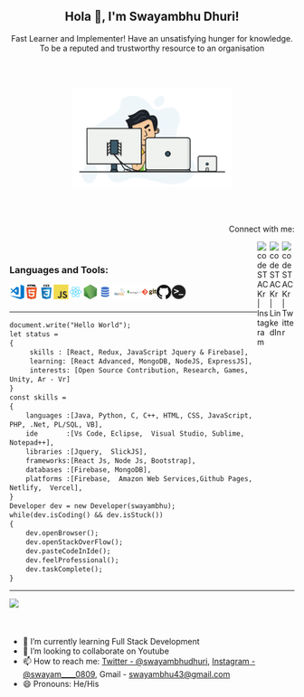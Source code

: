 
<h2 align="center">Hola 👋, I'm Swayambhu Dhuri!</h2>

<p align="center">Fast Learner and Implementer! Have an unsatisfying hunger for knowledge.
To be a reputed and trustworthy resource to an organisation</p>
<br/>
<p align="center">
<br><a target="_blank" rel="noopener noreferrer" href="https://github.com/vimaleurakaa/vimaleurakaa/blob/main/dev.gif"><img src="https://github.com/vimaleurakaa/vimaleurakaa/raw/main/dev.gif" width="280px" style="max-width:100%;"></a><br><br>
</p>
<br/>
<p align="right">Connect with me: 

[<img align="right" alt="codeSTACKr | Twitter" width="22px" src="https://cdn.jsdelivr.net/npm/simple-icons@v3/icons/twitter.svg" />](https://twitter.com/swayambhudhuri)
[<img align="right" alt="codeSTACKr | LinkedIn" width="22px" src="https://cdn.jsdelivr.net/npm/simple-icons@v3/icons/linkedin.svg" />](https://www.linkedin.com/in/swayambhu-dhuri-09130216b/)
[<img align="right" alt="codeSTACKr | Instagram" width="22px" src="https://cdn.jsdelivr.net/npm/simple-icons@v3/icons/instagram.svg" />](https://www.instagram.com/swayam____0809/)

<br />

### Languages and Tools:

<img align="left" alt="Visual Studio Code" width="26px" src="https://raw.githubusercontent.com/github/explore/80688e429a7d4ef2fca1e82350fe8e3517d3494d/topics/visual-studio-code/visual-studio-code.png" />
<img align="left" alt="HTML5" width="26px" src="https://raw.githubusercontent.com/github/explore/80688e429a7d4ef2fca1e82350fe8e3517d3494d/topics/html/html.png" />
<img align="left" alt="CSS3" width="26px" src="https://raw.githubusercontent.com/github/explore/80688e429a7d4ef2fca1e82350fe8e3517d3494d/topics/css/css.png" />

<img align="left" alt="JavaScript" width="26px" src="https://raw.githubusercontent.com/github/explore/80688e429a7d4ef2fca1e82350fe8e3517d3494d/topics/javascript/javascript.png" />
<img align="left" alt="React" width="26px" src="https://raw.githubusercontent.com/github/explore/80688e429a7d4ef2fca1e82350fe8e3517d3494d/topics/react/react.png" />
<img align="left" alt="Node.js" width="26px" src="https://raw.githubusercontent.com/github/explore/80688e429a7d4ef2fca1e82350fe8e3517d3494d/topics/nodejs/nodejs.png" />
<img align="left" alt="SQL" width="26px" src="https://raw.githubusercontent.com/github/explore/80688e429a7d4ef2fca1e82350fe8e3517d3494d/topics/sql/sql.png" />
<img align="left" alt="MySQL" width="26px" src="https://raw.githubusercontent.com/github/explore/80688e429a7d4ef2fca1e82350fe8e3517d3494d/topics/mysql/mysql.png" />
<img align="left" alt="MongoDB" width="26px" src="https://raw.githubusercontent.com/github/explore/80688e429a7d4ef2fca1e82350fe8e3517d3494d/topics/mongodb/mongodb.png" />
<img align="left" alt="Git" width="26px" src="https://raw.githubusercontent.com/github/explore/80688e429a7d4ef2fca1e82350fe8e3517d3494d/topics/git/git.png" />
<img align="left" alt="GitHub" width="26px" src="https://raw.githubusercontent.com/github/explore/78df643247d429f6cc873026c0622819ad797942/topics/github/github.png" />
<img align="left" alt="Terminal" width="26px" src="https://raw.githubusercontent.com/github/explore/80688e429a7d4ef2fca1e82350fe8e3517d3494d/topics/terminal/terminal.png" />

<br />
<br />

---

    document.write("Hello World");
    let status =
    {
	     skills : [React, Redux, JavaScript Jquery & Firebase],
	     learning: [React Advanced, MongoDB, NodeJS, ExpressJS],
	     interests: [Open Source Contribution, Research, Games, Unity, Ar - Vr]
	}
	const skills =
	{
		languages :[Java, Python, C, C++, HTML, CSS, JavaScript, PHP, .Net, PL/SQL, VB],
	    ide       :[Vs Code, Eclipse,  Visual Studio, Sublime, Notepad++],
	    libraries :[Jquery,  SlickJS],
	    frameworks:[React Js, Node Js, Bootstrap],
	    databases :[Firebase, MongoDB],
	    platforms :[Firebase,  Amazon Web Services,Github Pages, Netlify,  Vercel],
	}
	Developer dev = new Developer(swayambhu);
	while(dev.isCoding() && dev.isStuck())
	{  	
		dev.openBrowser();
		dev.openStackOverFlow(); 
		dev.pasteCodeInIde();
		dev.feelProfessional(); 
		dev.taskComplete();
	}
     

  
---
<img src="https://github-readme-stats.vercel.app/api?username=swayambhu&&show_icons=true&title_color=ffffff&icon_color=bb2acf&text_color=daf7dc&bg_color=151515" />

</details>
<br/>
<br/>
<br/>

- 🌱 I’m currently learning Full Stack Development
- 👯 I’m looking to collaborate on Youtube
- 📫 How to reach me: [Twitter - @swayambhudhuri](https://twitter.com/swayambhudhuri), [Instagram - @swayam____0809](https://www.instagram.com/swayam____0809/), Gmail - swayambhu43@gmail.com
- 😄 Pronouns: He/His

